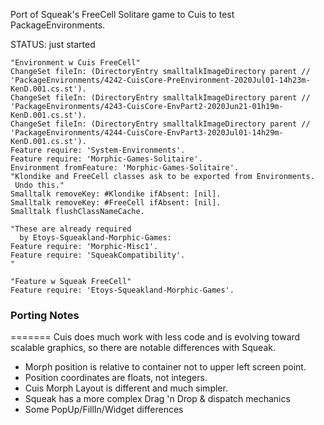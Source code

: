 Port of Squeak's FreeCell Solitare game to Cuis to test PackageEnvironments.

STATUS: just started

````Smalltalk
"Environment w Cuis FreeCell"
ChangeSet fileIn: (DirectoryEntry smalltalkImageDirectory parent // 'PackageEnvironments/4242-CuisCore-PreEnvironment-2020Jul01-14h23m-KenD.001.cs.st').
ChangeSet fileIn: (DirectoryEntry smalltalkImageDirectory parent // 'PackageEnvironments/4243-CuisCore-EnvPart2-2020Jun21-01h19m-KenD.001.cs.st').
ChangeSet fileIn: (DirectoryEntry smalltalkImageDirectory parent // 'PackageEnvironments/4244-CuisCore-EnvPart3-2020Jul01-14h29m-KenD.001.cs.st').
Feature require: 'System-Environments'.
Feature require: 'Morphic-Games-Solitaire'.
Environment fromFeature: 'Morphic-Games-Solitaire'.  
"Klondike and FreeCell classes ask to be exported from Environments.
 Undo this."
Smalltalk removeKey: #Klondike ifAbsent: [nil].
Smalltalk removeKey: #FreeCell ifAbsent: [nil].
Smalltalk flushClassNameCache.

"These are already required 
  by Etoys-Squeakland-Morphic-Games:
Feature require: 'Morphic-Misc1'.
Feature require: 'SqueakCompatibility'.
"

"Feature w Squeak FreeCell"
Feature require: 'Etoys-Squeakland-Morphic-Games'.
````

### Porting Notes
=======
Cuis does much work with less code and is evolving toward scalable graphics, so there are notable differences with Squeak.

- Morph position is relative to container not to upper left screen point.
- Position coordinates are floats, not integers.
- Cuis Morph Layout is different and much simpler.
- Squeak has a more complex Drag 'n Drop & dispatch mechanics
- Some PopUp/FillIn/Widget differences
